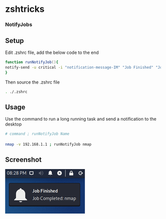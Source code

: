# zshtricks

### NotifyJobs

## Setup

Edit .zshrc file, add the below code to the end

```zsh
function runNotifyJob(){
notify-send -u critical -i "notification-message-IM" "Job Finished" "Job Completed: $1"
}

```
Then source the .zshrc file
```zsh
. ./.zshrc
```

## Usage 

Use the command to run a long running task and send a notification to the desktop

```zsh
# command ; runNotifyJob Name

nmap -v 192.168.1.1 ; runNotifyJob nmap
```

## Screenshot

![](Capture.PNG)

